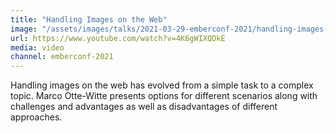 ```yaml
---
title: "Handling Images on the Web"
image: "/assets/images/talks/2021-03-29-emberconf-2021/handling-images-on-the-web.jpg"
url: https://www.youtube.com/watch?v=4K6gWIXQDkE
media: video
channel: emberconf-2021
---
```


Handling images on the web has evolved from a simple task to a complex topic. Marco Otte-Witte presents options for different scenarios along with challenges and advantages as well as disadvantages of different approaches.
